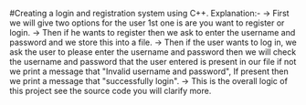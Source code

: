 #Creating a login and registration system using C++.
 Explanation:-
-> First we will give two options for the user 1st one is are you want to register or login.
-> Then if he wants to register then we ask to enter the username and password and we store this into a file.
-> Then if the user wants to log in, we ask the user to please enter the username and password then we will check the
    username and password that the user entered is present in our file if not we print a message that  "Invalid username and password",
    If present then we print a message that "successfully login".
-> This is the overall logic of this project see the source code you will clarify more.
